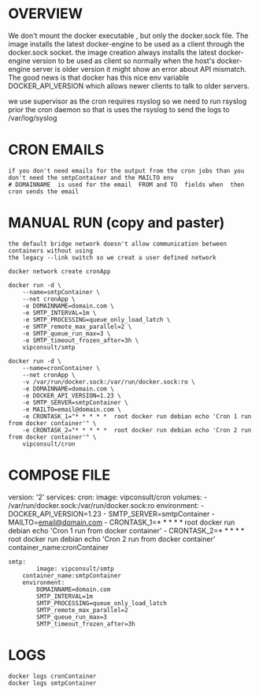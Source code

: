 # OVERVIEW


We don't mount the docker executable , but only the docker.sock file.
 The image installs the latest docker-engine to be used as a client through the docker.sock socket.
the image creation always installs the latest docker-engine version to be used as client so normally when the host's docker-engine server is older version it might show an error about API mismatch. 
The good news is that docker has this nice env variable DOCKER_API_VERSION which allows newer clients to talk to older servers.




we use supervisor as the cron requires rsyslog so we need to run rsyslog prior the cron daemon so that is uses the rsyslog to send the logs to /var/log/syslog


# CRON EMAILS
	if you don't need emails for the output from the cron jobs than you don't need the smtpContainer and the MAILTO env
	# DOMAINNAME  is used for the email  FROM and TO  fields when  then cron sends the email

# MANUAL RUN (copy and paster)
	the default bridge network doesn't allow communication between containers without using 
	the legacy --link switch so we creat a user defined network
	
	docker network create cronApp
	
	docker run -d \
		--name=smtpContainer \
		--net cronApp \
		-e DOMAINNAME=domain.com \
		-e SMTP_INTERVAL=1m \
		-e SMTP_PROCESSING=queue_only_load_latch \
		-e SMTP_remote_max_parallel=2 \
		-e SMTP_queue_run_max=3 \
		-e SMTP_timeout_frozen_after=3h \
		vipconsult/smtp

	docker run -d \
		--name=cronContainer \
		--net cronApp \
		-v /var/run/docker.sock:/var/run/docker.sock:ro \
		-e DOMAINNAME=domain.com \
		-e DOCKER_API_VERSION=1.23 \
		-e SMTP_SERVER=smtpContainer \
		-e MAILTO=email@domain.com \
		-e CRONTASK_1="* * * * *  root docker run debian echo 'Cron 1 run from docker container'" \
		-e CRONTASK_2="* * * * *  root docker run debian echo 'Cron 2 run from docker container'" \
		vipconsult/cron

# COMPOSE FILE
version: '2'
services:
	cron:
		image: vipconsult/cron
		volumes:
			- /var/run/docker.sock:/var/run/docker.sock:ro
        	environment:
			- DOCKER_API_VERSION=1.23
			- SMTP_SERVER=smtpContainer
			- MAILTO=email@domain.com
			- CRONTASK_1=* * * * *  root docker run debian echo 'Cron 1 run from docker container'
			- CRONTASK_2=* * * * *  root docker run debian echo 'Cron 2 run from docker container'
		container_name:cronContainer

	smtp:
        	image: vipconsult/smtp
		container_name:smtpContainer
		environment:
			DOMAINNAME=domain.com
			SMTP_INTERVAL=1m
			SMTP_PROCESSING=queue_only_load_latch
			SMTP_remote_max_parallel=2
			SMTP_queue_run_max=3
			SMTP_timeout_frozen_after=3h
		

# LOGS
	docker logs cronContainer
	docker logs smtpContainer
